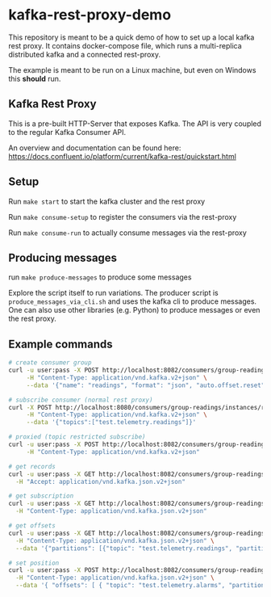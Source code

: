 # kafka-rest-proxy-demo

This repository is meant to be a quick demo of how to set up a local kafka rest proxy.
It contains docker-compose file, which runs a multi-replica distributed kafka and a connected
rest-proxy.

The example is meant to be run on a Linux machine, but even on Windows this **should** run.

## Kafka Rest Proxy

This is a pre-built HTTP-Server that exposes Kafka. The API is very coupled to the regular
Kafka Consumer API.

An overview and documentation can be found here:
<https://docs.confluent.io/platform/current/kafka-rest/quickstart.html>

## Setup

Run `make start` to start the kafka cluster and the rest proxy

Run `make consume-setup` to register the consumers via the rest-proxy

Run `make consume-run` to actually consume messages via the rest-proxy

## Producing messages

run `make produce-messages` to produce some messages

Explore the script itself to run variations.
The producer script is `produce_messages_via_cli.sh` and uses the kafka cli to produce messages.
One can also use other libraries (e.g. Python) to produce messages or even the rest proxy.

## Example commands

```sh
# create consumer group
curl -u user:pass -X POST http://localhost:8082/consumers/group-readings \
     -H "Content-Type: application/vnd.kafka.v2+json" \
     --data '{"name": "readings", "format": "json", "auto.offset.reset": "earliest", "auto.commit.enable": "true"}'

# subscribe consumer (normal rest proxy)
curl -X POST http://localhost:8080/consumers/group-readings/instances/readings/subscription \
     -H "Content-Type: application/vnd.kafka.v2+json" \
     --data '{"topics":["test.telemetry.readings"]}'

# proxied (topic restricted subscribe)
curl -u user:pass -X POST http://localhost:8082/consumers/group-readings/instances/readings/subscription \
     -H "Content-Type: application/vnd.kafka.v2+json"

# get records
curl -u user:pass -X GET http://localhost:8082/consumers/group-readings/instances/readings/records \
  -H "Accept: application/vnd.kafka.json.v2+json"

# get subscription
curl -u user:pass -X GET http://localhost:8082/consumers/group-readings/instances/readings/subscription \
  -H "Content-Type: application/vnd.kafka.json.v2+json"

# get offsets
curl -u user:pass -X GET http://localhost:8082/consumers/group-readings/instances/readings/offsets \
  -H "Content-Type: application/vnd.kafka.json.v2+json" \
  --data '{"partitions": [{"topic": "test.telemetry.readings", "partition": 0}, {"topic": "test.telemetry.readings", "partition": 1}]}'

# set position
curl -u user:pass -X POST http://localhost:8082/consumers/group-readings/instances/readings/positions \
  -H "Content-Type: application/vnd.kafka.json.v2+json" \
  --data '{ "offsets": [ { "topic": "test.telemetry.alarms", "partition": 0, "offset": 0 } ] }'
```
